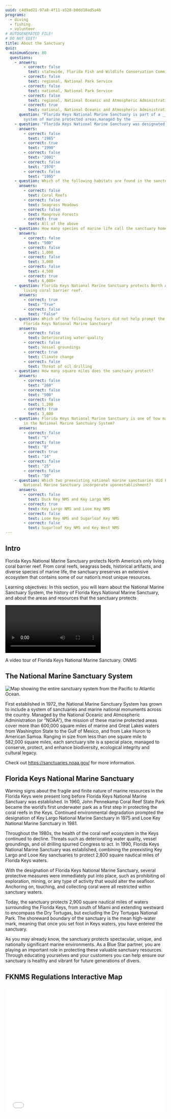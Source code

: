 ```yaml
---
uuid: c4d9ad21-97a8-4f11-a528-b0dd18ad5a4b
programs:
  - diving
  - fishing
  - volunteer
# AUTOGENERATED FILE!
# DO NOT EDIT!
title: About the Sanctuary
quiz:
  minimumScore: 80
  questions:
    - answers:
        - correct: false
          text: statewide, Florida Fish and Wildlife Conservation Commission
        - correct: false
          text: regional, National Park Service
        - correct: false
          text: national, National Park Service
        - correct: false
          text: regional, National Oceanic and Atmospheric Administration
        - correct: true
          text: national, National Oceanic and Atmospheric Administration
      question: "Florida Keys National Marine Sanctuary is part of a _____________
        system of marine protected areas,managed by the ________________. "
    - question: "Florida Keys National Marine Sanctuary was designated in:"
      answers:
        - correct: false
          text: "1985"
        - correct: true
          text: "1990"
        - correct: false
          text: "2001"
        - correct: false
          text: "1970"
        - correct: false
          text: "1995"
    - question: Which of the following habitats are found in the sanctuary?
      answers:
        - correct: false
          text: Coral Reefs
        - correct: false
          text: Seagrass Meadows
        - correct: false
          text: Mangrove Forests
        - correct: true
          text: All of the above
    - question: How many species of marine life call the sanctuary home?
      answers:
        - correct: false
          text: "500"
        - correct: false
          text: 1,000
        - correct: false
          text: 3,000
        - correct: false
          text: 4,500
        - correct: true
          text: 6,000+
    - question: Florida Keys National Marine Sanctuary protects North America’s only
        living coral barrier reef.
      answers:
        - correct: true
          text: "True"
        - correct: false
          text: "False"
    - question: Which of the following factors did not help prompt the designation of
        Florida Keys National Marine Sanctuary?
      answers:
        - correct: false
          text: Deteriorating water quality
        - correct: false
          text: Vessel groundings
        - correct: true
          text: Climate change
        - correct: false
          text: Threat of oil drilling
    - question: How many square miles does the sanctuary protect?
      answers:
        - correct: false
          text: "260"
        - correct: false
          text: "500"
        - correct: false
          text: 1,200
        - correct: true
          text: 3,800
    - question: Florida Keys National Marine Sanctuary is one of how many sanctuaries
        in the National Marine Sanctuary System?
      answers:
        - correct: false
          text: "5"
        - correct: false
          text: "8"
        - correct: true
          text: "14"
        - correct: false
          text: "25"
        - correct: false
          text: "50"
    - question: Which two preexisting national marine sanctuaries did Florida Keys
        National Marine Sanctuary incorporate uponestablishment?
      answers:
        - correct: false
          text: Duck Key NMS and Key Largo NMS
        - correct: true
          text: Key Largo NMS and Looe Key NMS
        - correct: false
          text: Looe Key NMS and Sugarloaf Key NMS
        - correct: false
          text: Sugarloaf Key NMS and Key West NMS
---
```

## Intro

Florida Keys National Marine Sanctuary protects North America’s only living coral barrier reef. From coral reefs, seagrass beds, historical artifacts, and diverse species of marine life, the sanctuary preserves an extensive ecosystem that contains some of our nation’s most unique resources.

Learning objectives: In this section, you will learn about the National Marine Sanctuary System, the history of Florida Keys National Marine Sanctuary, and about the areas and resources that the sanctuary protects

<div class="video-caption my-8 rounded-md"><video controls class="w-auto h-auto"><source src="https://sanctuaries.noaa.gov/earthisblue/wk108-fkreef.mp4"/></video><p class="text-sm text-center">A video tour of Florida Keys National Marine Sanctuary.&nbsp;<span class="font-semibold">ONMS</span></p></div>

## The National Marine Sanctuary System

![Map showing the entire sanctuary system from the Pacific to Atlantic Ocean.](https://sanctuaries.noaa.gov/media/maps/nms-system-map-2-1920.jpg "National Marine Sanctuary System map.")

First established in 1972, the National Marine Sanctuary System has grown to include a system of sanctuaries and marine national monuments across the country. Managed by the National Oceanic and Atmospheric Administration (or “NOAA”), the mission of these marine protected areas cover more than 600,000 square miles of marine and Great Lakes waters from Washington State to the Gulf of Mexico, and from Lake Huron to American Samoa. Ranging in size from less than one square mile to 582,000 square miles, each sanctuary site is a special place, managed to conserve, protect, and enhance biodiversity, ecological integrity and cultural legacy.

Check out <https://sanctuaries.noaa.gov/> for more information.

## Florida Keys National Marine Sanctuary

Warning signs about the fragile and finite nature of marine resources in the Florida Keys were present long before Florida Keys National Marine Sanctuary was established. In 1960, John Pennekamp Coral Reef State Park became the world’s first underwater park as a first step in protecting the coral reefs in the Keys. Continued environmental degradation prompted the designation of Key Largo National Marine Sanctuary in 1975 and Looe Key National Marine Sanctuary in 1981. 

Throughout the 1980s, the health of the coral reef ecosystem in the Keys continued to decline. Threats such as deteriorating water quality, vessel groundings, and oil drilling spurred Congress to act. In 1990, Florida Keys National Marine Sanctuary was established, combining the preexisting Key Largo and Looe Key sanctuaries to protect 2,800 square nautical miles of Florida Keys waters.

With the designation of Florida Keys National Marine Sanctuary, several protective measures were immediately put into place, such as prohibiting oil exploration, mining, or any type of activity that would alter the seafloor. Anchoring on, touching, and collecting coral were all restricted within sanctuary waters. 

Today, the sanctuary protects 2,900 square nautical miles of waters surrounding the Florida Keys, from south of Miami and extending westward to encompass the Dry Tortugas, but excluding the Dry Tortugas National Park. The shoreward boundary of the sanctuary is the mean high-water mark, meaning that once you set foot in Keys waters, you have entered the sanctuary. 

As you may already know, the sanctuary protects spectacular, unique, and nationally significant marine environments. As a Blue Star partner, you are playing an important role in protecting these valuable sanctuary resources. Through educating yourselves and your customers you can help ensure our sanctuary is healthy and vibrant for future generations of divers.

## FKNMS Regulations Interactive Map

<style>.embed-container {position: relative; padding-bottom: 80%; height: 0; max-width: 100%;} .embed-container iframe, .embed-container object, .embed-container iframe{position: absolute; top: 0; left: 0; width: 100%; height: 100%;} small{position: absolute; z-index: 40; bottom: 0; margin-bottom: -15px;}</style><div class="embed-container"><iframe width="500" height="400" frameborder="0" scrolling="no" marginheight="0" marginwidth="0" title="Fl. Keys National Marine Sanctuary Web Map with all Zones" src="//www.arcgis.com/apps/Embed/index.html?webmap=191f2ed2ffaa40dabfb107650a552ae7&extent=-83.8047,21.3745,-79.9045,27.6428&zoom=true&previewImage=false&scale=true&disable_scroll=true&theme=light"></iframe></div>